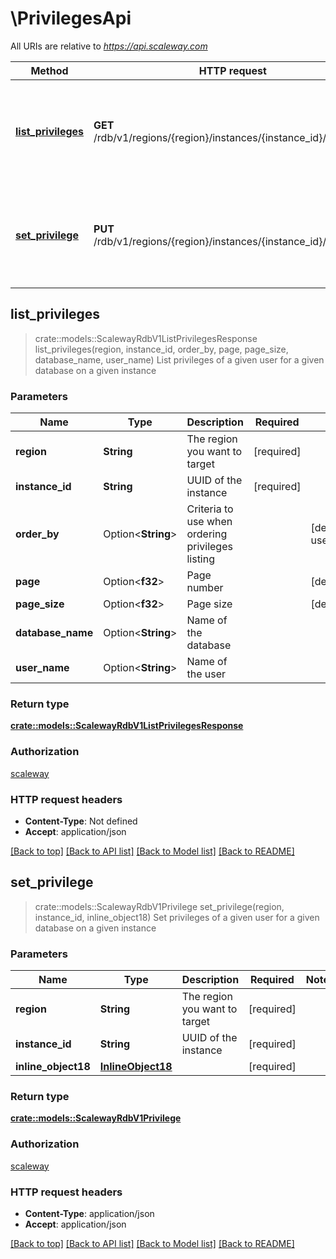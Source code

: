 # \PrivilegesApi

All URIs are relative to *https://api.scaleway.com*

Method | HTTP request | Description
------------- | ------------- | -------------
[**list_privileges**](PrivilegesApi.md#list_privileges) | **GET** /rdb/v1/regions/{region}/instances/{instance_id}/privileges | List privileges of a given user for a given database on a given instance
[**set_privilege**](PrivilegesApi.md#set_privilege) | **PUT** /rdb/v1/regions/{region}/instances/{instance_id}/privileges | Set privileges of a given user for a given database on a given instance



## list_privileges

> crate::models::ScalewayRdbV1ListPrivilegesResponse list_privileges(region, instance_id, order_by, page, page_size, database_name, user_name)
List privileges of a given user for a given database on a given instance

### Parameters


Name | Type | Description  | Required | Notes
------------- | ------------- | ------------- | ------------- | -------------
**region** | **String** | The region you want to target | [required] |
**instance_id** | **String** | UUID of the instance | [required] |
**order_by** | Option<**String**> | Criteria to use when ordering privileges listing |  |[default to user_name_asc]
**page** | Option<**f32**> | Page number |  |[default to 1]
**page_size** | Option<**f32**> | Page size |  |[default to 20]
**database_name** | Option<**String**> | Name of the database |  |
**user_name** | Option<**String**> | Name of the user |  |

### Return type

[**crate::models::ScalewayRdbV1ListPrivilegesResponse**](scaleway.rdb.v1.ListPrivilegesResponse.md)

### Authorization

[scaleway](../README.md#scaleway)

### HTTP request headers

- **Content-Type**: Not defined
- **Accept**: application/json

[[Back to top]](#) [[Back to API list]](../README.md#documentation-for-api-endpoints) [[Back to Model list]](../README.md#documentation-for-models) [[Back to README]](../README.md)


## set_privilege

> crate::models::ScalewayRdbV1Privilege set_privilege(region, instance_id, inline_object18)
Set privileges of a given user for a given database on a given instance

### Parameters


Name | Type | Description  | Required | Notes
------------- | ------------- | ------------- | ------------- | -------------
**region** | **String** | The region you want to target | [required] |
**instance_id** | **String** | UUID of the instance | [required] |
**inline_object18** | [**InlineObject18**](InlineObject18.md) |  | [required] |

### Return type

[**crate::models::ScalewayRdbV1Privilege**](scaleway.rdb.v1.Privilege.md)

### Authorization

[scaleway](../README.md#scaleway)

### HTTP request headers

- **Content-Type**: application/json
- **Accept**: application/json

[[Back to top]](#) [[Back to API list]](../README.md#documentation-for-api-endpoints) [[Back to Model list]](../README.md#documentation-for-models) [[Back to README]](../README.md)

